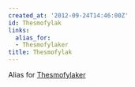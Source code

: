 ```yaml
---
created_at: '2012-09-24T14:46:00Z'
id: Thesmofylak
links:
  alias_for:
  - Thesmofylaker
title: Thesmofylak
---
```


Alias for [Thesmofylaker]

  [Thesmofylaker]: Thesmofylaker